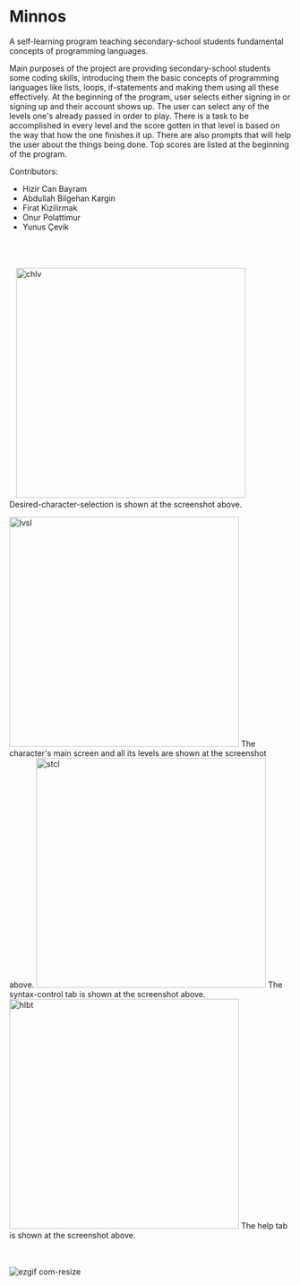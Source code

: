 # Minnos

A self-learning program teaching secondary-school students fundamental concepts of programming languages.

Main purposes of the project are providing secondary-school students some coding skills, introducing them the basic concepts of programming languages like lists, loops, if-statements and making them using all these effectively.
At the beginning of the program, user selects either signing in or signing up and their account shows up. The user can select any of the levels one's already passed in order to play. There is a task to be accomplished in every level and the score gotten in that level is based on the way that how the one finishes it up. There are also prompts that will help the user about the things being done. Top scores are listed at the beginning of the program.

Contributors:
  - Hizir Can Bayram
  - Abdullah Bilgehan Kargin
  - Firat Kizilirmak
  - Onur Polattimur
  - Yunus Çevik


<br/><br/><br/>
&nbsp;&nbsp;
<img width="410" alt="chlv" src="https://user-images.githubusercontent.com/23126077/45254834-91a0ee00-b387-11e8-8ae0-21bf0902d621.png">   
Desired-character-selection is shown at the screenshot above.  
  
  
  
  
<img width="410" alt="lvsl" src="https://user-images.githubusercontent.com/23126077/45254849-dcbb0100-b387-11e8-88f3-b6a00774fe4d.png">   
The character's main screen and all its levels are shown at the screenshot above.  
  
  
  
  
<img width="410" alt="stcl" src="https://user-images.githubusercontent.com/23126077/45254863-0d029f80-b388-11e8-9881-49880c92c751.png">   
The syntax-control tab is shown at the screenshot above.    
  
  
  
  
<img width="410" alt="hlbt" src="https://user-images.githubusercontent.com/23126077/45254874-4fc47780-b388-11e8-94b3-094fd4bc4420.png">
The help tab is shown at the screenshot above.  
<br/><br/><br/>
  
  
  
  
![ezgif com-resize](https://user-images.githubusercontent.com/23126077/44431333-2e047b80-a5a6-11e8-9bfc-c221eb1e6ca6.gif)
